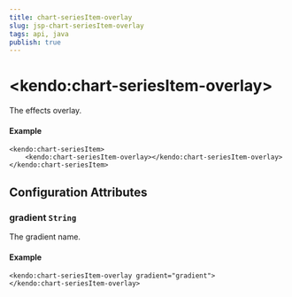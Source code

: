 ```yaml
---
title: chart-seriesItem-overlay
slug: jsp-chart-seriesItem-overlay
tags: api, java
publish: true
---
```


# \<kendo:chart-seriesItem-overlay\>

The effects overlay.

#### Example
    <kendo:chart-seriesItem>
        <kendo:chart-seriesItem-overlay></kendo:chart-seriesItem-overlay>
    </kendo:chart-seriesItem>

## Configuration Attributes

### gradient `String`

The gradient name.

#### Example
    <kendo:chart-seriesItem-overlay gradient="gradient">
    </kendo:chart-seriesItem-overlay>

